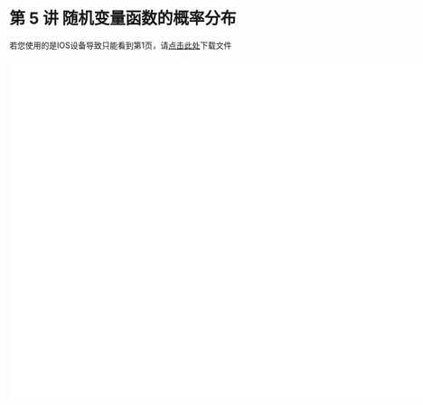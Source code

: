# 第 5 讲 随机变量函数的概率分布

<object data="概率论与数理统计 第 5 讲.pdf" type="application/pdf" width="150%" height="800">
    <p>若您使用的是IOS设备导致只能看到第1页，请<a href="概率论与数理统计 第 5 讲.pdf">点击此处</a>下载文件</p>
    <iframe src="概率论与数理统计 第 5 讲.pdf#navpanes=0" width="500%" height="600" frameborder="0"></iframe>
    
</object>